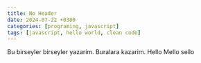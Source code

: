```yaml
---
title: No Header
date: 2024-07-22 +0300
categories: [programing, javascript]
tags: [javascript, hello world, clean code]
---
```


Bu birseyler birseyler yazarim. Buralara kazarim.
Hello Mello sello
